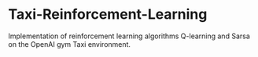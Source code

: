 # Taxi-Reinforcement-Learning
Implementation of reinforcement learning algorithms Q-learning and Sarsa on the OpenAI gym Taxi environment. 
